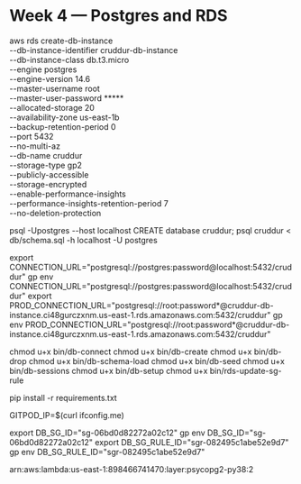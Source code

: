 # Week 4 — Postgres and RDS

aws rds create-db-instance \
  --db-instance-identifier cruddur-db-instance \
  --db-instance-class db.t3.micro \
  --engine postgres \
  --engine-version  14.6 \
  --master-username root \
  --master-user-password ***** \
  --allocated-storage 20 \
  --availability-zone us-east-1b \
  --backup-retention-period 0 \
  --port 5432 \
  --no-multi-az \
  --db-name cruddur \
  --storage-type gp2 \
  --publicly-accessible \
  --storage-encrypted \
  --enable-performance-insights \
  --performance-insights-retention-period 7 \
  --no-deletion-protection

  psql -Upostgres --host localhost
  CREATE database cruddur;
  psql cruddur < db/schema.sql -h localhost -U postgres

  export CONNECTION_URL="postgresql://postgres:password@localhost:5432/cruddur"
  gp env  CONNECTION_URL="postgresql://postgres:password@localhost:5432/cruddur"
  export PROD_CONNECTION_URL="postgresql://root:password*@cruddur-db-instance.ci48gurczxnm.us-east-1.rds.amazonaws.com:5432/cruddur"
  gp env  PROD_CONNECTION_URL="postgresql://root:password*@cruddur-db-instance.ci48gurczxnm.us-east-1.rds.amazonaws.com:5432/cruddur"

  chmod u+x bin/db-connect
  chmod u+x bin/db-create
  chmod u+x bin/db-drop
  chmod u+x bin/db-schema-load
  chmod u+x bin/db-seed
  chmod u+x bin/db-sessions
  chmod u+x bin/db-setup
  chmod u+x bin/rds-update-sg-rule

  pip install -r requirements.txt

  GITPOD_IP=$(curl ifconfig.me)

export DB_SG_ID="sg-06bd0d82272a02c12"
gp env DB_SG_ID="sg-06bd0d82272a02c12"
export DB_SG_RULE_ID="sgr-082495c1abe52e9d7"
gp env DB_SG_RULE_ID="sgr-082495c1abe52e9d7"


arn:aws:lambda:us-east-1:898466741470:layer:psycopg2-py38:2